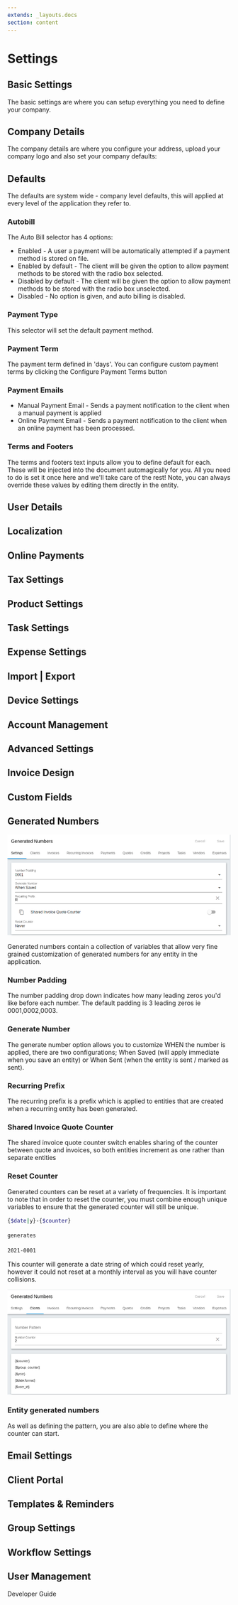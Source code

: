 ```yaml
---
extends: _layouts.docs
section: content
---
```


# Settings

## Basic Settings

The basic settings are where you can setup everything you need to define your company. 

## Company Details

The company details are where you configure your address, upload your company logo and also set your company defaults:

## Defaults 

The defaults are system wide - company level defaults, this will applied at every level of the application they refer to.

### Autobill

The Auto Bill selector has 4 options:

* Enabled - A user a payment will be automatically attempted if a payment method is stored on file.
* Enabled by default - The client will be given the option to allow payment methods to be stored with the radio box selected.
* Disabled by default - The client will be given the option to allow payment methods to be stored with the radio box unselected.
* Disabled - No option is given, and auto billing is disabled.

### Payment Type

This selector will set the default payment method.

### Payment Term

The payment term defined in 'days'. You can configure custom payment terms by clicking the Configure Payment Terms button

### Payment Emails

* Manual Payment Email - Sends a payment notification to the client when a manual payment is applied
* Online Payment Email - Sends a payment notification to the client when an online payment has been processed.

### Terms and Footers

The terms and footers text inputs allow you to define default for each. These will be injected into the document automagically for you. All you need to do is set it once here and we'll take care of the rest! Note, you can always override these values by editing them directly in the entity.

## User Details

## Localization

## Online Payments

## Tax Settings

## Product Settings

## Task Settings

## Expense Settings

## Import | Export

## Device Settings

## Account Management

## Advanced Settings

## Invoice Design

## Custom Fields

## Generated Numbers

![alt text](/assets/images/settings/generated_numbers/generated_numbers_settings_pane.png "Generated Numbers Settings")

Generated numbers contain a collection of variables that allow very fine grained customization of generated numbers for any entity in the application.

### Number Padding

The number padding drop down indicates how many leading zeros you'd like before each number. The default padding is 3 leading zeros ie 0001,0002,0003.

### Generate Number

The generate number option allows you to customize WHEN the number is applied, there are two configurations; When Saved (will apply immediate when you save an entity) or When Sent (when the entity is sent / marked as sent).

### Recurring Prefix

The recurring prefix is a prefix which is applied to entities that are created when a recurring entity has been generated.

### Shared Invoice Quote Counter

The shared invoice quote counter switch enables sharing of the counter between quote and invoices, so both entities increment as one rather than separate entities

### Reset Counter

Generated counters can be reset at a variety of frequencies. It is important to note that in order to reset the counter, you must combine enough unique variables to ensure that the generated counter will still be unique. 

```bash
{$date|y}-{$counter}

generates 

2021-0001
```

This counter will generate a date string of which could reset yearly, however it could not reset at a monthly interval as you will have counter collisions.

![alt text](/assets/images/settings/generated_numbers/generated_numbers_client.png "Client generated numbers")

### Entity generated numbers

As well as defining the pattern, you are also able to define where the counter can start.

## Email Settings

## Client Portal

## Templates & Reminders

## Group Settings

## Workflow Settings

## User Management

<x-next url=/docs/developer-guide>Developer Guide</x-next>